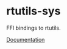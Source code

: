 # rtutils-sys #
FFI bindings to rtutils.

[Documentation](https://retep998.github.io/doc/rtutils-sys/)
